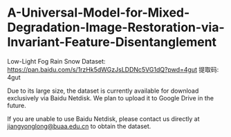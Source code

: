 # A-Universal-Model-for-Mixed-Degradation-Image-Restoration-via-Invariant-Feature-Disentanglement
Low-Light Fog Rain Snow Dataset: https://pan.baidu.com/s/1rzHk5dWGzJsLDDNc5VG1dQ?pwd=4gut 提取码: 4gut 




Due to its large size, the dataset is currently available for download exclusively via Baidu Netdisk. We plan to upload it to Google Drive in the future.

If you are unable to use Baidu Netdisk, please contact us directly at jiangyonglong@buaa.edu.cn to obtain the dataset.
